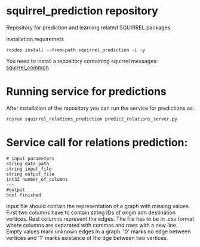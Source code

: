 # squirrel_prediction repository


Repository for prediction and learning related SQUIRREL packages.

Installation requiremets
```
rosdep install --from-path squirrel_prediction -i -y
```

You need to install a repository containing squirrel messages: [squirrel_common](https://github.com/squirrel_project/squirrel_common)

Running service for predictions
==================================
After installation of the repository you can run the service for predictions as:
```
rosrun squirrel_relations_prediction predict_relations_server.py 
```

Service call for relations prediction:
===============

```
# input parameters
string data_path
string input_file
string output_file
int32 number_of_columns
---
#output
bool finished
```
Input file should contain the representation of a graph with missing values.  
First two columns have to contain string IDs of origin adn destination vertices. Rest columns represent the edges. The file has to be in .csv format where columns are separated with commas and rows with a new line. Empty values mark unknown edges in a graph. '0' marks no edge between vertices and '1' marks existance of the dge between two vertices.
